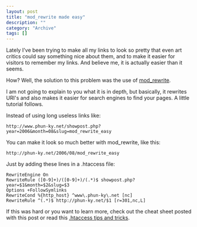 ```yaml
--- 
layout: post 
title: "mod_rewrite made easy"
description: ""
category: "Archive"
tags: []
---  
```

Lately I've been trying to make all my links to look so pretty that even art critics could say something nice about them, and to make it easier for visitors to remember my links. And believe me, it is actually easier than it seems.

How? Well, the solution to this problem was the use of <a href="http://en.wikipedia.org/wiki/Mod_rewrite">mod_rewrite</a>. 

I am not going to explain to you what it is in depth, but basically, it rewrites URI's and also makes it easier for search engines to find your pages. A little tutorial follows.

Instead of using long useless links like:

    http://www.phun-ky.net/showpost.php?year=2006&month=08&slug=mod_rewrite_easy

You can make it look so much better with mod_rewrite, like this:

    http://phun-ky.net/2006/08/mod_rewrite_easy

Just by adding these lines in a .htaccess file: 

    RewriteEngine On
    RewriteRule ([0-9]+)/([0-9]+)/(.*)$ showpost.php?year=$1&month=$2&slug=$3
    Options +FollowSymlinks
    RewriteCond %{http_host} ^www\.phun-ky\.net [nc]
    RewriteRule ^(.*)$ http://phun-ky.net/$1 [r=301,nc,L]

If this was hard or you want to learn more, check out the cheat sheet posted with this post or read this <a href="http://corz.org/serv/tricks/htaccess2.php">.htaccess tips and tricks</a>.
